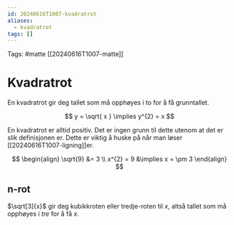 ```yaml
---
id: 20240616T1007-kvadratrot
aliases:
  - kvadratrot
tags: []
---
```


Tags: #matte [[20240616T1007-matte]]

# Kvadratrot

En kvadratrot gir deg tallet som må opphøyes i to for å få grunntallet.

$$
y = \sqrt{ x } \implies y^{2} = x
$$

En kvadratrot er alltid positiv. Det er ingen grunn til dette utenom at det er slik definisjonen er. Dette er viktig å huske på når man løser [[20240616T1007-ligning]]er.

$$
\begin{align}
\sqrt{9} &= 3 \\
x^{2} = 9 &\implies x = \pm 3
\end{align}
$$

## n-rot

$\sqrt[3]{x}$ gir deg kubikkroten eller tredje-roten til $x$, altså tallet som må opphøyes i _tre_ for å få $x$.

